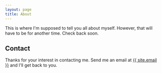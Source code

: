 ```yaml
---
layout: page
title: About
---
```


This is where I'm supposed to tell you all about myself. However, that will have to be for another time. Check back soon.

## Contact

Thanks for your interest in contacting me. Send me an email at [{{ site.email }}](mailto:{{site.email}}) and I'll get back to you.
